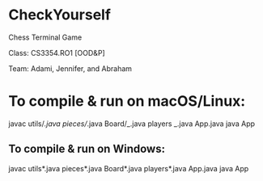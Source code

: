 # CheckYourself

Chess Terminal Game

Class: CS3354.RO1 [OOD&P]

Team: Adami, Jennifer, and Abraham

# To compile & run on macOS/Linux:

javac utils/_.java pieces/_.java Board/_.java players _.java App.java
java App

## To compile & run on Windows:

javac utils\*.java pieces\*.java Board\*.java players\*.java App.java
java App
